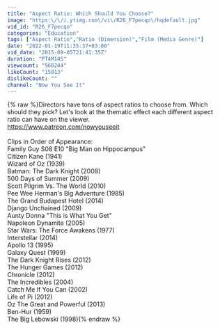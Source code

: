 ```yaml
---
title: "Aspect Ratio: Which Should You Choose?"
image: "https:\/\/i.ytimg.com\/vi\/R26_F7pecqo\/hqdefault.jpg"
vid_id: "R26_F7pecqo"
categories: "Education"
tags: ["Aspect Ratio","Ratio (Dimension)","Film (Media Genre)"]
date: "2022-01-19T11:35:37+03:00"
vid_date: "2015-09-05T21:41:35Z"
duration: "PT4M14S"
viewcount: "960244"
likeCount: "15013"
dislikeCount: ""
channel: "Now You See It"
---
```

{% raw %}Directors have tons of aspect ratios to choose from. Which should they pick? Let's look at the thematic effect each different aspect ratio can have on the viewer.<br /><a rel="nofollow" target="blank" href="https://www.patreon.com/nowyouseeit">https://www.patreon.com/nowyouseeit</a><br /><br />Clips in Order of Appearance:<br />Family Guy S08 E10 &quot;Big Man on Hippocampus&quot;<br />Citizen Kane (1941)<br />Wizard of Oz (1939)<br />Batman: The Dark Knight (2008)<br />500 Days of Summer (2009)<br />Scott Pilgrim Vs. The World (2010)<br />Pee Wee Herman's Big Adventure (1985)<br />The Grand Budapest Hotel (2014)<br />Django Unchained (2009)<br />Aunty Donna &quot;This is What You Get&quot;<br />Napoleon Dynamite (2005)<br />Star Wars: The Force Awakens (1977)<br />Interstellar (2014)<br />Apollo 13 (1995)<br />Galaxy Quest (1999)<br />The Dark Knight Rises (2012)<br />The Hunger Games (2012)<br />Chronicle (2012)<br />The Incredibles (2004)<br />Catch Me If You Can (2002)<br />Life of Pi (2012)<br />Oz The Great and Powerful (2013)<br />Ben-Hur (1959)<br />The Big Lebowski (1998){% endraw %}
